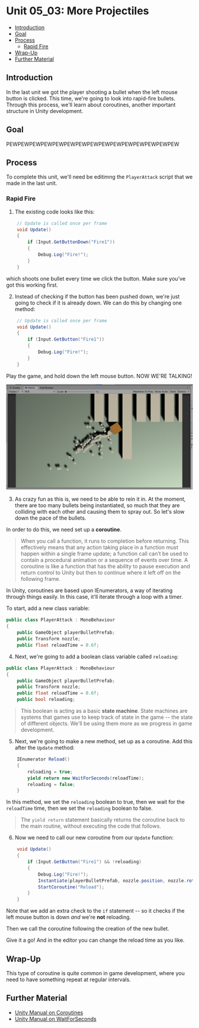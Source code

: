 # Unit 05_03: More Projectiles  <!-- omit in toc -->

- [Introduction](#introduction)
- [Goal](#goal)
- [Process](#process)
  - [Rapid Fire](#rapid-fire)
- [Wrap-Up](#wrap-up)
- [Further Material](#further-material)

## Introduction

In the last unit we got the player shooting a bullet when the left mouse button is clicked. This time, we're going to look into rapid-fire bullets. Through this process, we'll learn about coroutines, another important structure in Unity development.

## Goal

PEWPEWPEWPEWPEWPEWPEWPEWPEWPEWPEWPEWPEWPEWPEW

## Process

To complete this unit, we'll need be editimng the `PlayerAttack` script that we made in the last unit.

### Rapid Fire

1. The existing code looks like this:

```C#
    // Update is called once per frame
    void Update()
    {
        if (Input.GetButtonDown("Fire1"))
        {
            Debug.Log("Fire!");
        }
    }
```

which shoots one bullet every time we click the button. Make sure you've got this working first.

2. Instead of checking if the button has been pushed down, we're just going to check if it is already down. We can do this by changing one method:

```C#
    // Update is called once per frame
    void Update()
    {
        if (Input.GetButton("Fire1"))
        {
            Debug.Log("Fire!");
        }
    }
```

Play the game, and hold down the left mouse button. NOW WE'RE TALKING!

![Bullet Spray](images/05c_BulletSpray.png)

3. As crazy fun as this is, we need to be able to rein it in. At the moment, there are too many bullets being instantiated, so much that they are colliding with each other and causing them to spray out. So let's slow down the pace of the bullets.

In order to do this, we need set up a **coroutine**.

> When you call a function, it runs to completion before returning. This effectively means that any action taking place in a function must happen within a single frame update; a function call can’t be used to contain a procedural animation or a sequence of events over time. A coroutine is like a function that has the ability to pause execution and return control to Unity but then to continue where it left off on the following frame.

In Unity, coroutines are based upon IEnumerators, a way of iterating through things easily. In this case, it'll iterate through a loop with a timer.

To start, add a new class variable:

```C#
public class PlayerAttack : MonoBehaviour
{
    public GameObject playerBulletPrefab;
    public Transform nozzle;
    public float reloadTime = 0.6f;
```

4. Next, we're going to add a boolean class variable called `reloading`:

```C#
public class PlayerAttack : MonoBehaviour
{
    public GameObject playerBulletPrefab;
    public Transform nozzle;
    public float reloadTime = 0.6f;
    public bool reloading;
```

> This boolean is acting as a basic **state machine**. State machines are systems that games use to keep track of state in the game -- the state of different objects. We'll be using them more as we progress in game development.

5. Next, we're going to make a new method, set up as a coroutine. Add this after the `Update` method:

```C#
    IEnumerator Reload()
    {
        reloading = true;
        yield return new WaitForSeconds(reloadTime);
        reloading = false;
    }
```

In this method, we set the `reloading` boolean to true, then we wait for the `reloadTime` time, then we set the `reloading` boolean to false.

> The `yield return` statement basically returns the coroutine back to the main routine, without executing the code that follows.

6. Now we need to call our new coroutine from our `Update` function:

```C#
    void Update()
    {
        if (Input.GetButton("Fire1") && !reloading)
        {
            Debug.Log("Fire!");
            Instantiate(playerBulletPrefab, nozzle.position, nozzle.rotation);
            StartCoroutine("Reload");
        }
    }
```

Note that we add an extra check to the `if` statement -- so it checks if the left mouse button is down *and* we're **not** reloading.

Then we call the coroutine following the creation of the new bullet.

Give it a go! And in the editor you can change the reload time as you like.

## Wrap-Up

This type of coroutine is quite common in game development, where you need to have something repeat at regular intervals.

## Further Material
- [Unity Manual on Coroutines](https://docs.unity3d.com/Manual/Coroutines.html)
- [Unity Manual on WaitForSeconds](https://docs.unity3d.com/ScriptReference/WaitForSeconds.html)
